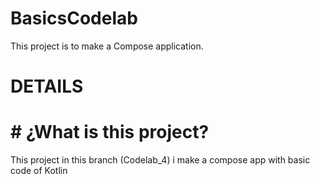 # BasicsCodelab
This project is to make a Compose application.

# DETAILS
# # ¿What is this project?
This project in this branch (Codelab_4) i make a compose app with basic code of Kotlin
